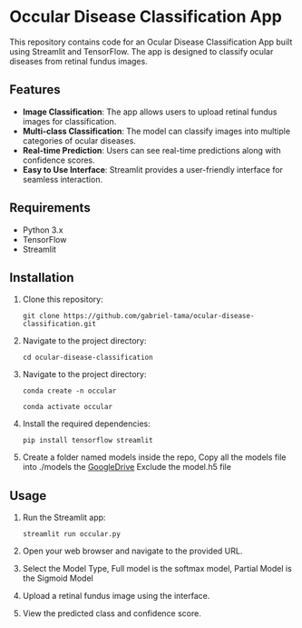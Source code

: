 # Occular Disease Classification App

This repository contains code for an Ocular Disease Classification App built using Streamlit and TensorFlow. The app is designed to classify ocular diseases from retinal fundus images.

## Features

- **Image Classification**: The app allows users to upload retinal fundus images for classification.
- **Multi-class Classification**: The model can classify images into multiple categories of ocular diseases.
- **Real-time Prediction**: Users can see real-time predictions along with confidence scores.
- **Easy to Use Interface**: Streamlit provides a user-friendly interface for seamless interaction.

## Requirements

- Python 3.x
- TensorFlow
- Streamlit

## Installation

1. Clone this repository:

   ```
   git clone https://github.com/gabriel-tama/ocular-disease-classification.git
   ```

2. Navigate to the project directory:

   ```
   cd ocular-disease-classification
   ```

3. Navigate to the project directory:

   ```
   conda create -n occular
   ```

   ```
   conda activate occular
   ```

4. Install the required dependencies:

   ```
   pip install tensorflow streamlit
   ```

5. Create a folder named models inside the repo, Copy all the models file into ./models the [GoogleDrive](https://drive.google.com/drive/folders/1Qp8I4YN3N47IjmwXA18RxwB1z-T4feXS) Exclude the model.h5 file

## Usage

1. Run the Streamlit app:

   ```
   streamlit run occular.py
   ```

2. Open your web browser and navigate to the provided URL.

3. Select the Model Type, Full model is the softmax model, Partial Model is the Sigmoid Model

4. Upload a retinal fundus image using the interface.

5. View the predicted class and confidence score.
